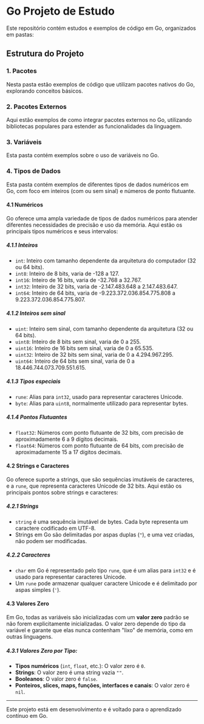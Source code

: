 # Go Projeto de Estudo

Este repositório contém estudos e exemplos de código em Go, organizados em pastas:

## Estrutura do Projeto

### 1. Pacotes
Nesta pasta estão exemplos de código que utilizam pacotes nativos do Go, explorando conceitos básicos.

### 2. Pacotes Externos
Aqui estão exemplos de como integrar pacotes externos no Go, utilizando bibliotecas populares para estender as funcionalidades da linguagem.

### 3. Variáveis
Esta pasta contém exemplos sobre o uso de variáveis no Go.

### 4. Tipos de Dados
Esta pasta contém exemplos de diferentes tipos de dados numéricos em Go, com foco em inteiros (com ou sem sinal) e números de ponto flutuante.

#### 4.1 Numéricos

Go oferece uma ampla variedade de tipos de dados numéricos para atender diferentes necessidades de precisão e uso da memória. Aqui estão os principais tipos numéricos e seus intervalos:

##### 4.1.1 Inteiros
- `int`: Inteiro com tamanho dependente da arquitetura do computador (32 ou 64 bits).
- `int8`: Inteiro de 8 bits, varia de -128 a 127.
- `int16`: Inteiro de 16 bits, varia de -32.768 a 32.767.
- `int32`: Inteiro de 32 bits, varia de -2.147.483.648 a 2.147.483.647.
- `int64`: Inteiro de 64 bits, varia de -9.223.372.036.854.775.808 a 9.223.372.036.854.775.807.

##### 4.1.2 Inteiros sem sinal
- `uint`: Inteiro sem sinal, com tamanho dependente da arquitetura (32 ou 64 bits).
- `uint8`: Inteiro de 8 bits sem sinal, varia de 0 a 255.
- `uint16`: Inteiro de 16 bits sem sinal, varia de 0 a 65.535.
- `uint32`: Inteiro de 32 bits sem sinal, varia de 0 a 4.294.967.295.
- `uint64`: Inteiro de 64 bits sem sinal, varia de 0 a 18.446.744.073.709.551.615.

##### 4.1.3 Tipos especiais
- `rune`: Alias para `int32`, usado para representar caracteres Unicode.
- `byte`: Alias para `uint8`, normalmente utilizado para representar bytes.

##### 4.1.4 Pontos Flutuantes
- `float32`: Números com ponto flutuante de 32 bits, com precisão de aproximadamente 6 a 9 dígitos decimais.
- `float64`: Números com ponto flutuante de 64 bits, com precisão de aproximadamente 15 a 17 dígitos decimais.

#### 4.2 Strings e Caracteres

Go oferece suporte a strings, que são sequências imutáveis de caracteres, e a `rune`, que representa caracteres Unicode de 32 bits. Aqui estão os principais pontos sobre strings e caracteres:

##### 4.2.1 Strings
- `string` é uma sequência imutável de bytes. Cada byte representa um caractere codificado em UTF-8.
- Strings em Go são delimitadas por aspas duplas (`"`), e uma vez criadas, não podem ser modificadas.
  
##### 4.2.2 Caracteres
- `char` em Go é representado pelo tipo `rune`, que é um alias para `int32` e é usado para representar caracteres Unicode.
- Um `rune` pode armazenar qualquer caractere Unicode e é delimitado por aspas simples (`'`).

#### 4.3 Valores Zero

Em Go, todas as variáveis são inicializadas com um **valor zero** padrão se não forem explicitamente inicializadas. O valor zero depende do tipo da variável e garante que elas nunca contenham "lixo" de memória, como em outras linguagens.

##### 4.3.1 Valores Zero por Tipo:
- **Tipos numéricos** (`int`, `float`, etc.): O valor zero é `0`.
- **Strings**: O valor zero é uma string vazia `""`.
- **Booleanos**: O valor zero é `false`.
- **Ponteiros, slices, maps, funções, interfaces e canais**: O valor zero é `nil`.

---

Este projeto está em desenvolvimento e é voltado para o aprendizado contínuo em Go.

